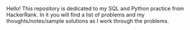 Hello! This repository is dedicated to my SQL and Python practice from HackerRank. In it you will find a list of problems and my thoughts/notes/sample solutions as I work through the problems.
